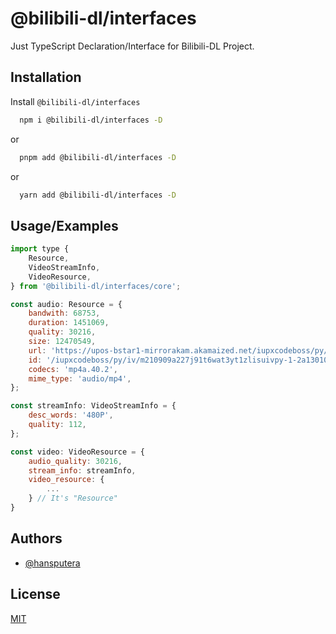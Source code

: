 # @bilibili-dl/interfaces

Just TypeScript Declaration/Interface for Bilibili-DL Project.

## Installation

Install `@bilibili-dl/interfaces`

```bash
  npm i @bilibili-dl/interfaces -D
```

or

```bash
  pnpm add @bilibili-dl/interfaces -D
```

or

```bash
  yarn add @bilibili-dl/interfaces -D
```

## Usage/Examples

```javascript
import type {
    Resource,
    VideoStreamInfo,
    VideoResource,
} from '@bilibili-dl/interfaces/core';

const audio: Resource = {
    bandwith: 68753,
    duration: 1451069,
    quality: 30216,
    size: 12470549,
    url: 'https://upos-bstar1-mirrorakam.akamaized.net/iupxcodeboss/py/iv/m210909a227j91t6wat3yt1zlisuivpy-1-2a1301000023.m4s?e=ig8euxZM2rNcNbdlhoNvNC8BqJIzNbfqXBvEqxTEto8BTrNvN0GvT90W5JZMkX_YN0MvXg8gNEV4NC8xNEV4N03eN0B5tZlqNxTEto8BTrNvNeZVuJ10Kj_g2UB02J0mN0B5tZlqNCNEto8BTrNvNC7MTX502C8f2jmMQJ6mqF2fka1mqx6gqj0eN0B599M=\u0026uipk=5\u0026nbs=1\u0026deadline=1655535387\u0026gen=playurlv2\u0026os=akam\u0026oi=1912992816\u0026trid=413cb1f8eae04300a66ac3696f192c50i\u0026mid=1917065022\u0026platform=pc\u0026upsig=7e8b87b17dd82945e37b347944428f53\u0026uparams=e,uipk,nbs,deadline,gen,os,oi,trid,mid,platform\u0026hdnts=exp=1655535387~hmac=c6e679dcbbb8b1d973861e831031b3921c48db6465cedeb6ce875c381c4238b2\u0026bvc=vod\u0026nettype=0\u0026orderid=0,1\u0026logo=00000000',
    id: '/iupxcodeboss/py/iv/m210909a227j91t6wat3yt1zlisuivpy-1-2a1301000023.m4s',
    codecs: 'mp4a.40.2',
    mime_type: 'audio/mp4',
};

const streamInfo: VideoStreamInfo = {
    desc_words: '480P',
    quality: 112,
};

const video: VideoResource = {
    audio_quality: 30216,
    stream_info: streamInfo,
    video_resource: {
        ...
    } // It's "Resource"
}
```

## Authors

-   [@hansputera](https://github.com/hansputera)

## License

[MIT](https://choosealicense.com/licenses/mit/)
